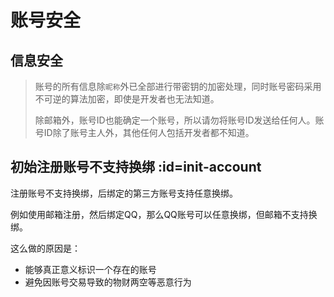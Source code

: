 # 账号安全

## 信息安全

> 账号的所有信息除`昵称`外已全部进行带密钥的加密处理，同时账号密码采用不可逆的算法加密，即使是开发者也无法知道。
>
> 除邮箱外，账号ID也能确定一个账号，所以请勿将账号ID发送给任何人。账号ID除了账号主人外，其他任何人包括开发者都不知道。

## 初始注册账号不支持换绑 :id=init-account

注册账号不支持换绑，后绑定的第三方账号支持任意换绑。

例如使用邮箱注册，然后绑定QQ，那么QQ账号可以任意换绑，但邮箱不支持换绑。

这么做的原因是：

- 能够真正意义标识一个存在的账号
- 避免因账号交易导致的物财两空等恶意行为